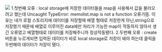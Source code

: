 <img src="https://user-images.githubusercontent.com/107850055/191019479-c15383e7-3a40-4efe-9812-e3882c6b5c44.png"></img>
1.첫번째 오류 : local storage에 저장한 데이터들을 map을 사용해서 값을 불러오려고 했는데 Uncaught TypeError: memolist.map is not a function 오류가뜸. 이유는 내가 로컬 스토리지에 데이터를 저장할때 배열 형태로 저장한게 아닌,string으로 저장했기 때문에 배열로 이루어진 data에만 처리가 가능한 map이 작동하지 않아서 생긴 오류였고 배열형태로 데이터를 저장해주니까 정상작동됐다.
2.두번째 오류 : create버튼을 누르게되면 입력된 데이터가 바로 local storage로 저장이 돼야 하는데 클릭을 두번해야 데이터가 저장이 됐다.
